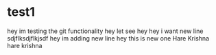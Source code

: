 # test1
hey im testing the git functionality
hey let see
hey
hey i want new line
sdjflksdjflkjsdf
hey im adding new line
hey this is new one
Hare Krishna
hare krishna